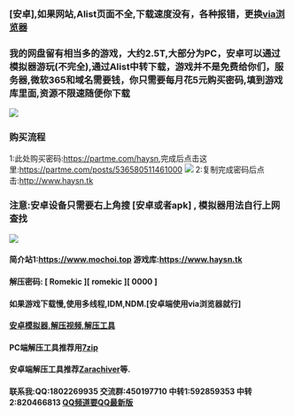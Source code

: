 ### [安卓],如果网站,Alist页面不全,下载速度没有，各种报错，更换[via浏览器](https://viayoo.com/zh-cn)
### 我的网盘留有相当多的游戏，大约2.5T,大部分为PC，安卓可以通过模拟器游玩(不完全),通过Alist中转下载，游戏并不是免费给你们，服务器,微软365和域名需要钱，你只需要每月花5元购买密码,填到游戏库里面,资源不限速随便你下载
![](https://i.imgtg.com/2023/04/16/XHpy6.webp)
### 购买流程
1:此处购买密码:<https://partme.com/haysn>,完成后点击这里:<https://partme.com/posts/536580511461000>
![](https://i.imgtg.com/2023/04/14/86rDU.webp)
2:复制完成密码后点击:<http://www.haysn.tk> <br>
### 注意:安卓设备只需要右上角搜 [安卓或者apk] , 模拟器用法自行上网查找
![](https://i.imgtg.com/2023/04/14/86A6Y.webp)
#### 简介站1:<https://www.mochoi.top>  游戏库:<https://www.haysn.tk>
#### 解压密码: [ Romekic ][ romekic ][ 0000 ]
#### 如果游戏下载慢,使用多线程,IDM,NDM.[安卓端使用via浏览器就行]
#### [安卓模拟器,解压视频,解压工具](http://www.haysn.tk/Rubbish)
#### PC端解压工具推荐用[7zip](https://experiments-alicdn.sparanoid.net/7z/7z2201-x64.exe)
#### 安卓端解压工具推荐[Zarachiver](http://www.haysn.tk/Rubbish/APK)等.
#### 联系我:QQ:1802269935  交流群:450197710  中转1:592859353  中转2:820466813  [QQ频道要QQ最新版](https://pd.qq.com/s/10yy3rpgj)
